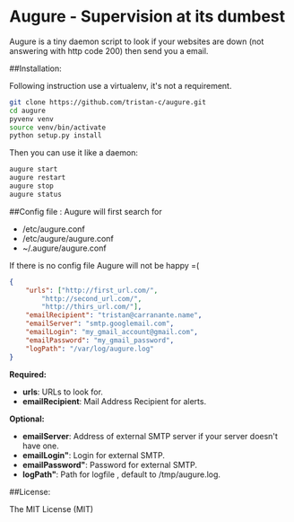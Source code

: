 Augure - Supervision at its dumbest
======

Augure is a tiny daemon script to look if your websites are down (not answering with http code 200) then send you a email.

##Installation:

Following instruction use a virtualenv, it's not a requirement.

```bash
git clone https://github.com/tristan-c/augure.git
cd augure
pyvenv venv
source venv/bin/activate
python setup.py install

```

Then you can use it like a daemon:

```bash
augure start
augure restart
augure stop
augure status
```

##Config file :
Augure will first search for 
* /etc/augure.conf
* /etc/augure/augure.conf
* ~/.augure/augure.conf

If there is no config file Augure will not be happy =(

```json
{
    "urls": ["http://first_url.com/",
        "http://second_url.com/",
        "http://thirs_url.com/"],
    "emailRecipient": "tristan@carranante.name",
    "emailServer": "smtp.googlemail.com",
    "emailLogin": "my_gmail_account@gmail.com",
    "emailPassword": "my_gmail_password",
    "logPath": "/var/log/augure.log"
}
```
**Required:**  
* **urls**: URLs to look for.  
* **emailRecipient**: Mail Address Recipient for alerts.  

**Optional:**  
* **emailServer**: Address of external SMTP server if your server doesn't have one.  
* **emailLogin"**: Login for external SMTP.  
* **emailPassword"**: Password for external SMTP.  
* **logPath"**: Path for logfile , default to /tmp/augure.log.

##License:

The MIT License (MIT)  
